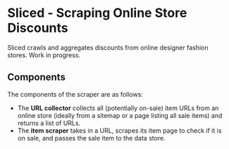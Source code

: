 # Sliced - Scraping Online Store Discounts

Sliced crawls and aggregates discounts from online designer fashion stores. Work in progress.

## Components

The components of the scraper are as follows:

- The **URL collector** collects all (potentially on-sale) item URLs from an online store (ideally from a sitemap or a page listing all sale items) and returns a list of URLs.
- The **item scraper** takes in a URL, scrapes its item page to check if it is on sale, and passes the sale item to the data store.